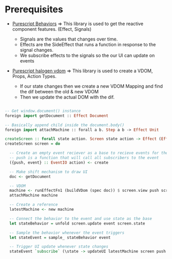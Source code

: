 # Prerequisites

- [Purescript Behaviors](https://github.com/paf31/purescript-behaviors-demo) => This library is used to get the reactive component features. (Effect, Signals)
  - Signals are the values that changes over time.
  - Effects are the SideEffect that runs a function in response to the signal changes.
  - We subscribe effects to the signals so the our UI can update on events

- [Purescript halogen vdom](https://github.com/purescript-halogen/purescript-halogen-vdom) => This library is used to create a VDOM, Props, Action Types.
  - If our state changes then we create a new VDOM Mapping and find the dif between the old & new VDOM
  - Then we update the actual DOM with the dif.

```purescript

-- Get window.document() instance
foreign import getDocument :: Effect Document

-- Basically append child inside the document.body()
foreign import attachMachine :: forall a b. Step a b -> Effect Unit

createScreen :: forall state action. Screen state action -> Effect (Effect Unit)
createScreen screen = do

  -- Create an empty event reciever as a base to recieve events for the behavior
  -- push is a function that will call all subscribers to the event
  ({push, event} :: EventIO action) <- create

  -- Make shift mechanism to draw UI
  doc <- getDocument

  -- VDOM
  machine <- runEffectFn1 (buildVDom (spec doc)) $ screen.view push screen.state
  attachMachine machine

  -- Create a reference
  latestMachine <- new machine

  -- Connect the behavior to the event and use state as the base
  let stateBehavior = unfold screen.update event screen.state

  -- Sample the behavior whenever the event triggers
  let stateEvent = sample_ stateBehavior event

  -- Trigger UI update whenever state changes
  stateEvent `subscribe` (\state -> updateUI latestMachine screen push state)

```
